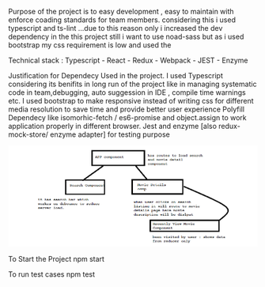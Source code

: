 Purpose of the project is to easy development , easy to maintain with enforce coading standards for team members.
considering this i used typescript and ts-lint ...due to this reason only i increased the dev dependency in the this project
still i want to use noad-sass but as i used bootstrap my css requirement is low and used the

Technical stack : Typescript - React - Redux - Webpack - JEST - Enzyme

Justification for Dependecy Used in the project.
I used Typescript considering its benifits in long run of the project like in managing systematic code in team,debugging, auto suggession in IDE , compile time warnings etc.
I used bootstrap to make responsive instead of writing css for different media resolution to save time and provide better user experience
Polyfill Dependecy like isomorhic-fetch / es6-promise and object.assign to work application properly in different browser.
Jest and enzyme [also redux-mock-store/ enzyme adapter] for testing purpose

![Component Architecture](/src/cd.png "Component Architecture")

To Start the Project
npm start

To run test cases
npm test

